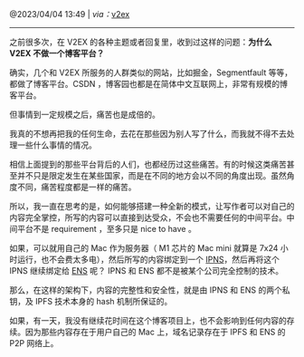 @2023/04/04 13:49 | *via：*[v2ex](https://www.v2ex.com/t/872512#reply25)

---

之前很多次，在 V2EX 的各种主题或者回复里，收到过这样的问题：**为什么 V2EX 不做一个博客平台？**

确实，几个和 V2EX 所服务的人群类似的网站，比如掘金，Segmentfault 等等，都做了博客平台。CSDN ，博客园也都是在简体中文互联网上，非常有规模的博客平台。

但事情到一定规模之后，痛苦也是成倍的。

我真的不想再把我的任何生命，去花在那些因为别人写了什么，而我就不得不去处理一些什么事情的情况。

相信上面提到的那些平台背后的人们，也都经历过这些痛苦。有的时候这类痛苦甚至并不只是限定发生在某些国家，而是在不同的地方会以不同的角度出现。虽然角度不同，痛苦程度都是一样的痛苦。

所以，我一直在思考的是，如何能够搭建一种全新的模式，让写作者可以对自己的内容完全掌控，所写的内容可以直接到达受众，不会也不需要任何的中间平台。中间平台不是 requirement ，至多只是 nice to have 。

如果，可以就用自己的 Mac 作为服务器（ M1 芯片的 Mac mini 就算是 7x24 小时运行，也不会费太多电），然后所写的内容绑定到一个 [IPNS](https://docs.ipfs.tech/concepts/ipns/)，然后再将这个 IPNS 继续绑定给 [ENS](https://docs.ens.domains/) 呢？ IPNS 和 ENS 都不是被某个公司完全控制的技术。

那么，在这样的架构下，内容的完整性和安全性，就是由 IPNS 和 ENS 的两个私钥，及 IPFS 技术本身的 hash 机制所保证的。

如果，有一天，我没有继续花时间在这个博客项目上，也不会影响到任何内容的存续。因为那些内容存在于用户自己的 Mac 上，域名记录存在于 IPFS 和 ENS 的 P2P 网络上。



